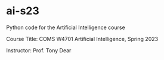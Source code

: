 # ai-s23
Python code for the Artificial Intelligence course

Course Title: COMS W4701 Artificial Intelligence, Spring 2023

Instructor: Prof. Tony Dear
